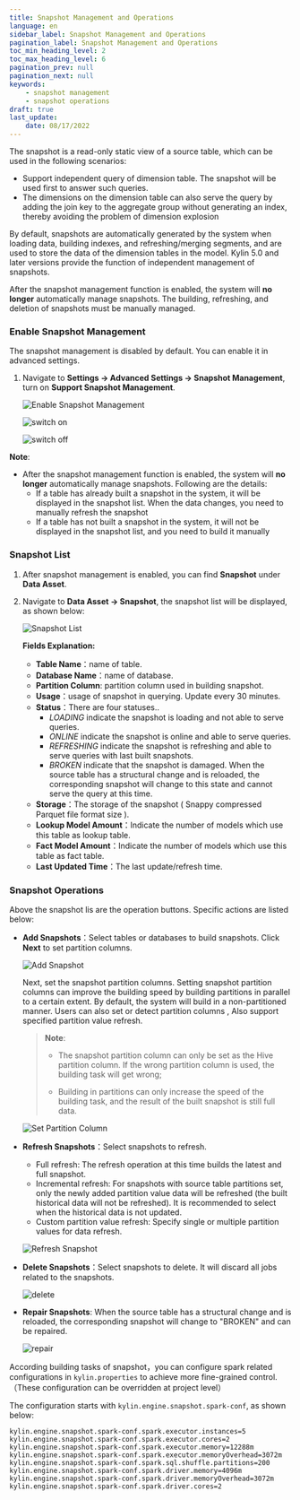 ```yaml
---
title: Snapshot Management and Operations
language: en
sidebar_label: Snapshot Management and Operations
pagination_label: Snapshot Management and Operations
toc_min_heading_level: 2
toc_max_heading_level: 6
pagination_prev: null
pagination_next: null
keywords:
    - snapshot management
    - snapshot operations
draft: true
last_update:
    date: 08/17/2022
---
```


The snapshot is a read-only static view of a source table, which can be used in the following scenarios:

- Support independent query of dimension table. The snapshot will be used first to answer such queries.
- The dimensions on the dimension table can also serve the query by adding the join key to the aggregate group without generating an index, thereby avoiding the problem of dimension explosion

By default, snapshots are automatically generated by the system when loading data, building indexes, and refreshing/merging segments, and are used to store the data of the dimension tables in the model. Kylin 5.0 and later versions provide the function of independent management of snapshots. 

After the snapshot management function is enabled, the system will **no longer** automatically manage snapshots. The building, refreshing, and deletion of snapshots must be manually managed.



### <span id="switch">Enable Snapshot Management</span>

The snapshot management is disabled by default. You can enable it in advanced settings.

1. Navigate to **Settings -> Advanced Settings -> Snapshot Management**, turn on **Support Snapshot Management**.

   ![Enable Snapshot Management](images/snapshot_1_en.png)
   
   ![switch on](images/snapshot_2_en.png)
   
   ![switch off](images/snapshot_3_en.png)

**Note**:

- After the snapshot management function is enabled, the system will **no longer** automatically manage snapshots. Following are the details:
  - If a table has already built a snapshot in the system, it will be displayed in the snapshot list. When the data changes, you need to manually refresh the snapshot
  - If a table has not built a snapshot in the system, it will not be displayed in the snapshot list, and you need to build it manually

### <span id="snapshot_list">Snapshot List</span>

1. After snapshot management is enabled, you can find **Snapshot** under **Data Asset**.

2. Navigate to **Data Asset -> Snapshot**, the snapshot list will be displayed, as shown below:

   ![Snapshot List](images/snapshot_4_en.png)
   
   **Fields Explanation:**
   
   - **Table Name**：name of table.
   - **Database Name**：name of database.
   - **Partition Column**: partition column used in building snapshot.
   - **Usage**：usage of snapshot in querying. Update every 30 minutes.
   - **Status**：There are four statuses..
      - *LOADING* indicate the snapshot is loading and not able to serve queries.
       - *ONLINE* indicate the snapshot is online and able to serve queries.
       - *REFRESHING* indicate the snapshot is refreshing and able to serve queries with last built snapshots.
       - *BROKEN* indicate that the snapshot is damaged. When the source table has a structural change and is reloaded, the corresponding snapshot will change to this state and cannot serve the query at this time.
   - **Storage**：The storage of the snapshot ( Snappy compressed Parquet file format size ).
   - **Lookup Model Amount**：Indicate the number of models which use this table as lookup table.
   - **Fact Model Amount**：Indicate the number of models which use this table as fact table.
   - **Last Updated Time**：The last update/refresh time.



### <span id="operation">Snapshot Operations</span>

Above the snapshot lis are the operation buttons. Specific actions are listed below:

- **Add Snapshots**：Select tables or databases to build snapshots. Click **Next** to set partition columns.

   ![Add Snapshot](images/snapshot_5_en.png)

  Next, set the snapshot partition columns. Setting snapshot partition columns can improve the building speed by building partitions in parallel to a certain extent. By default, the system will build in a non-partitioned manner. Users can also set or detect partition columns , Also support specified partition value refresh.
   > **Note**: 
   >
   > - The snapshot partition column can only be set as the Hive partition column. If the wrong partition column is used, the building task will get wrong;
   >
   > - Building in partitions can only increase the speed of the building task, and the result of the built snapshot is still full data.
   
     ![Set Partition Column](images/snapshot_6_en.png)

- **Refresh Snapshots**：Select snapshots to refresh.
    - Full refresh: The refresh operation at this time builds the latest and full snapshot.
    - Incremental refresh: For snapshots with source table partitions set, only the newly added partition value data will be refreshed (the built historical data will not be refreshed). It is recommended to select when the historical data is not updated.
    - Custom partition value refresh: Specify single or multiple partition values for data refresh.

  ![Refresh Snapshot](images/snapshot_7_en.png)


- **Delete Snapshots**：Select snapshots to delete. It will discard all jobs related to the snapshots.

   ![delete](images/snapshot_8_en.png)

- **Repair Snapshots**: When the source table has a structural change and is reloaded, the corresponding snapshot will change to "BROKEN" and can be repaired.

  ![repair](./images/snapshot_9_en.png)

According building tasks of snapshot，you can configure spark related configurations in `kylin.properties` to achieve more fine-grained control.（These configuration can be overridden at project level）

The configuration starts with `kylin.engine.snapshot.spark-conf`, as shown below:
```
kylin.engine.snapshot.spark-conf.spark.executor.instances=5
kylin.engine.snapshot.spark-conf.spark.executor.cores=2
kylin.engine.snapshot.spark-conf.spark.executor.memory=12288m
kylin.engine.snapshot.spark-conf.spark.executor.memoryOverhead=3072m
kylin.engine.snapshot.spark-conf.spark.sql.shuffle.partitions=200
kylin.engine.snapshot.spark-conf.spark.driver.memory=4096m
kylin.engine.snapshot.spark-conf.spark.driver.memoryOverhead=3072m
kylin.engine.snapshot.spark-conf.spark.driver.cores=2
```
